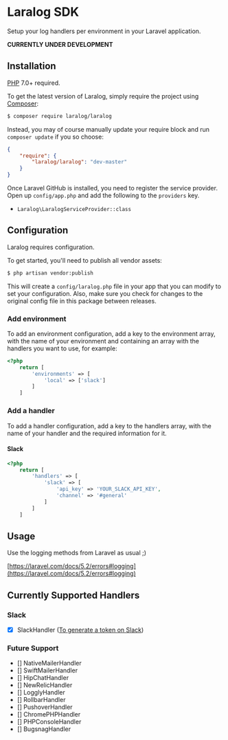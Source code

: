# Laralog SDK

Setup your log handlers per environment in your Laravel application.

**CURRENTLY UNDER DEVELOPMENT**

## Installation

[PHP](https://php.net) 7.0+ required.

To get the latest version of Laralog, simply require the project using [Composer](https://getcomposer.org):

```bash
$ composer require laralog/laralog
```

Instead, you may of course manually update your require block and run `composer update` if you so choose:

```json
{
    "require": {
        "laralog/laralog": "dev-master"
    }
}
```

Once Laravel GitHub is installed, you need to register the service provider. Open up `config/app.php` and add the following to the `providers` key.

* `Laralog\LaralogServiceProvider::class`

## Configuration

Laralog requires configuration.

To get started, you'll need to publish all vendor assets:

```bash
$ php artisan vendor:publish
```

This will create a `config/laralog.php` file in your app that you can modify to set your configuration. 
Also, make sure you check for changes to the original config file in this package between releases.

### Add environment

To add an environment configuration, add a key to the environment array, with the name of your environment and
containing an array with the handlers you want to use, for example: 

```php
<?php
    return [
        'environments' => [
            'local' => ['slack']
        ]
    ]
``` 

### Add a handler

To add a handler configuration, add a key to the handlers array, with the name of your handler and
the required information for it. 

#### Slack

```php
<?php
    return [
        'handlers' => [
            'slack' => [
                'api_key' => 'YOUR_SLACK_API_KEY',
                'channel' => '#general'
            ]
        ]
    ]
``` 

## Usage

Use the logging methods from Laravel as usual ;)

[https://laravel.com/docs/5.2/errors#logging](https://laravel.com/docs/5.2/errors#logging)

## Currently Supported Handlers

### Slack

- [x] SlackHandler ([To generate a token on Slack](https://api.slack.com/web#auth))

### Future Support

- [] NativeMailerHandler
- [] SwiftMailerHandler
- [] HipChatHandler
- [] NewRelicHandler
- [] LogglyHandler
- [] RollbarHandler
- [] PushoverHandler
- [] ChromePHPHandler
- [] PHPConsoleHandler
- [] BugsnagHandler